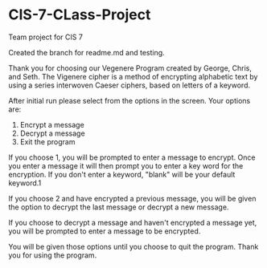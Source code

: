 # CIS-7-CLass-Project
Team project for CIS 7

Created the branch for readme.md and testing.

Thank you for choosing our Vegenere Program created by George, Chris, and Seth.
The Vigenere cipher is a method of encrypting alphabetic text by using a series
interwoven Caeser ciphers, based on letters of a keyword.

After initial run please select from the options in the screen. Your options are:
1. Encrypt a message
2. Decrypt a message
3. Exit the program

If you choose 1, you will be prompted to enter a message to encrypt.
Once you enter a message it will then prompt you to enter a key word 
for the encryption. If you don't enter a keyword, "blank" will be your
default keyword.1

If you choose 2 and have encrypted a previous message, you will be given 
the option to decrypt the last message or decrypt a new message.

If you choose to decrypt a message and haven't encrypted a message yet, you
will be prompted to enter a message to be encrypted.

You will be given those options until you choose to quit the program.
Thank you for using the program.
